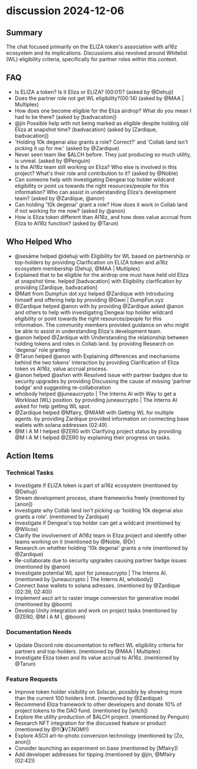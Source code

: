 # discussion 2024-12-06

## Summary
The chat focused primarily on the ELIZA token's association with ai16z ecosystem and its implications. Discussions also revolved around Whitelist (WL) eligibility criteria, specifically for partner roles within this context.

## FAQ
- Is ELIZA a token? Is it Eliza or ELIZA? (00:01)? (asked by @Dehuji)
- Does the partner role not get WL eligibility?(00:14) (asked by @MAA | Multiplex)
- How does one become eligible for the Eliza airdrop? What do you mean I had to be there? (asked by [badvacation])
- @jin Possible help with not being marked as eligible despite holding old Eliza at snapshot time? (badvacation) (asked by [Zardique, badvacation])
- 'Holding 10k degenai also grants a role? Correct?' and 'Collab land isn't picking it up for me.' (asked by @Zardique)
- Never seen team like $ALCH before. They just producing so much utility, is unreal. (asked by @Penguin)
- Is the AI16z team still working on Eliza? Who else is involved in this project? What's their role and contribution to it? (asked by @Noble)
- Can someone help with investigating Dengeai top holder wildcard eligibility or point us towards the right resources/people for this information? Who can assist in understanding Eliza's development team? (asked by @Zardique, @anon)
- Can holding '10k degenai' grant a role? How does it work in Collab land if not working for me now? (asked by @anon)
- How is Eliza token different than AI16z, and how does value accrual from Eliza to AI16z function? (asked by @Tarun)

## Who Helped Who
- @sesāme helped @dehuji with Eligibility for WL based on partnership or top-holders by providing Clarification on ELIZA token and ai16z ecosystem membership (Dehuji, @MAA | Multiplex)
- Explained that to be eligible for the airdrop one must have held old Eliza at snapshot time. helped [badvacation] with Eligibility clarification by providing [Zardique, badvacation]
- @Matt from Dumpfun dot xyz helped @Zardique with Introducing himself and offering help by providing @Gwei | DumpFun.xyz
- @Zardique helped @anon with  by providing @Zardique asked @anon and others to help with investigating Dengeai top holder wildcard eligibility or point towards the right resources/people for this information. The community members provided guidance on who might be able to assist in understanding Eliza's development team.
- @anon helped @Zardique with Understanding the relationship between holding tokens and roles in Collab land. by providing Research on 'degenai' role granting
- @Tarun helped @anon with Explaining differences and mechanisms behind the two tokens' interaction by providing Clarification of Eliza token vs AI16z, value accrual process.
- @anon helped @ashxn with Resolved issue with partner badges due to security upgrades by providing Discussing the cause of missing 'partner badge' and suggesting re-collaboration
- whobody helped @juneaucrypto | The Interns AI with Way to get a Workload (WL) position. by providing juneaucrypto | The Interns AI asked for help getting WL spot.
- @Zardique helped @Mfairy, @MIAMI with Getting WL for multiple agents. by providing Zardique provided information on connecting base wallets with solana addresses (02:49).
- @M I A M I helped @ZER0 with Clarifying project status by providing @M I A M I helped @ZER0 by explaining their progress on tasks.

## Action Items

### Technical Tasks
- Investigate if ELIZA token is part of ai16z ecosystem (mentioned by @Dehuji)
- Stream development process, share frameworks freely (mentioned by [anon])
- Investigate why Collab land isn't picking up 'holding 10k degenai also grants a role'. (mentioned by Zardique)
- Investigate if Dengeai's top holder can get a wildcard (mentioned by @Wilcox)
- Clarify the involvement of AI16z team in Eliza project and identify other teams working on it (mentioned by @Noble, @Dr)
- Research on whether holding '10k degenai' grants a role (mentioned by @Zardique)
- Re-collaborate due to security upgrades causing partner badge issues (mentioned by @anon)
- Investigate potential WL spot for juneaucrypto | The Interns AI. (mentioned by [juneaucrypto | The Interns AI, whobody])
- Connect base wallets to solana adresses. (mentioned by @Zardique (02:39, 02:40))
- Implement ascii art to raster image conversion for generative model (mentioned by @boom)
- Develop Unity integration and work on project tasks (mentioned by @ZER0, @M I A M I, @boom)

### Documentation Needs
- Update Discord role documentation to reflect WL eligibility criteria for partners and top-holders. (mentioned by @MAA | Multiplex)
- Investigate Eliza token and its value accrual to AI16z. (mentioned by @Tarun)

### Feature Requests
- Improve token holder visibility on Solscan, possibly by showing more than the current 100 holders limit. (mentioned by @Zardique)
- Recommend Eliza framework to other developers and donate 10% of project tokens to the DAO fund. (mentioned by [witch])
- Explore the utility production of $ALCH project. (mentioned by Penguin)
- Research NFT integration for the discussed feature or product (mentioned by @!!🌖VΞNOM!!)
- Explore ASCII art-to-photo conversion technology (mentioned by [Zo, anon])
- Consider launching an experiment on base (mentioned by [Mfairy])
- Add developer addresses for tipping (mentioned by @jin, @Mfairy (02:42))